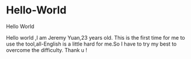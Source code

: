 # Hello-World
Hello World

Hello world ,I am Jeremy Yuan,23 years old.
This is the first time for me to use the tool,all-English is a little hard for me.So I have to try my best to overcome the difficulty.
Thank u !
